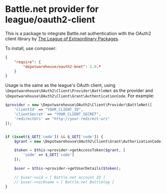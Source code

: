 # Battle.net provider for league/oauth2-client

This is a package to integrate Battle.net authentication with the OAuth2 client library by
[The League of Extraordinary Packages](https://github.com/thephpleague/oauth2-client).

To install, use composer:

```json
{
    "require": {
        "depotwarehouse/oauth2-bnet": 1.0.*
    }
}
```

Usage is the same as the league's OAuth client, using `\Depotwarehouse\OAuth2\Client\Provider\BattleNet` as the provider
and `\Depotwarehouse\OAuth2\Client\Grant\AuthenticationCode`. For example:

```php
$provider = new \Depotwarehouse\OAuth2\Client\Provider\BattleNet([
    'clientId' => "YOUR_CLIENT_ID",
    'clientSecret' => "YOUR_CLIENT_SECRET",
    'redirectUri' => "http://your-redirect-uri"
]);


if (isset($_GET['code']) && $_GET['code']) {
    $grant = new \Depotwarehouse\OAuth2\Client\Grant\AuthorizationCode;

    $token = $this->provider->getAccessToken($grant, [
        'code' => $_GET['code']
    ]);

    $user = $this->provider->getUserDetails($token);

    // $user->uid = [ Battle.net account ID ]
    // $user->nickname = [ Battle.net Battletag ]
}
```